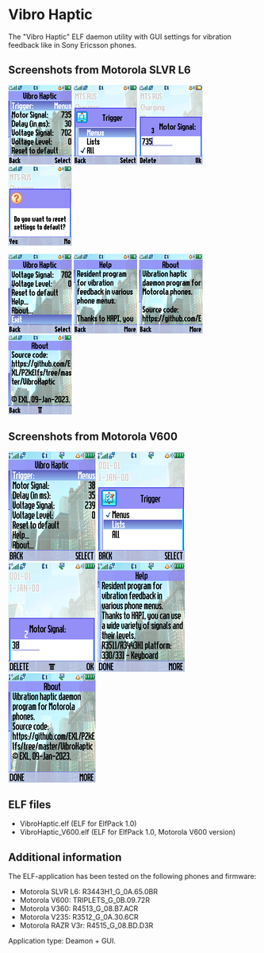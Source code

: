 Vibro Haptic
============

The "Vibro Haptic" ELF daemon utility with GUI settings for vibration feedback like in Sony Ericsson phones.

## Screenshots from Motorola SLVR L6

![Screenshot 1 of Vibro Haptic from Motorola L6](../images/Screenshot_VibroHaptic_L6_1.png) ![Screenshot 2 of Vibro Haptic from Motorola L6](../images/Screenshot_VibroHaptic_L6_2.png) ![Screenshot 3 of Vibro Haptic from Motorola L6](../images/Screenshot_VibroHaptic_L6_3.png) ![Screenshot 4 of Vibro Haptic from Motorola L6](../images/Screenshot_VibroHaptic_L6_4.png)

![Screenshot 5 of Vibro Haptic from Motorola L6](../images/Screenshot_VibroHaptic_L6_5.png) ![Screenshot 6 of Vibro Haptic from Motorola L6](../images/Screenshot_VibroHaptic_L6_6.png) ![Screenshot 7 of Vibro Haptic from Motorola L6](../images/Screenshot_VibroHaptic_L6_7.png) ![Screenshot 8 of Vibro Haptic from Motorola L6](../images/Screenshot_VibroHaptic_L6_8.png)

## Screenshots from Motorola V600

![Screenshot 1 of Vibro Haptic from Motorola V600](../images/Screenshot_VibroHaptic_V600_1.png) ![Screenshot 2 of Vibro Haptic from Motorola V600](../images/Screenshot_VibroHaptic_V600_2.png) ![Screenshot 3 of Vibro Haptic from Motorola V600](../images/Screenshot_VibroHaptic_V600_3.png) ![Screenshot 4 of Vibro Haptic from Motorola V600](../images/Screenshot_VibroHaptic_V600_4.png) ![Screenshot 5 of Vibro Haptic from Motorola V600](../images/Screenshot_VibroHaptic_V600_5.png)

## ELF files

* VibroHaptic.elf (ELF for ElfPack 1.0)
* VibroHaptic_V600.elf (ELF for ElfPack 1.0, Motorola V600 version)

## Additional information

The ELF-application has been tested on the following phones and firmware:

* Motorola SLVR L6: R3443H1_G_0A.65.0BR
* Motorola V600: TRIPLETS_G_0B.09.72R
* Motorola V360: R4513_G_08.B7.ACR
* Motorola V235: R3512_G_0A.30.6CR
* Motorola RAZR V3r: R4515_G_08.BD.D3R

Application type: Deamon + GUI.
